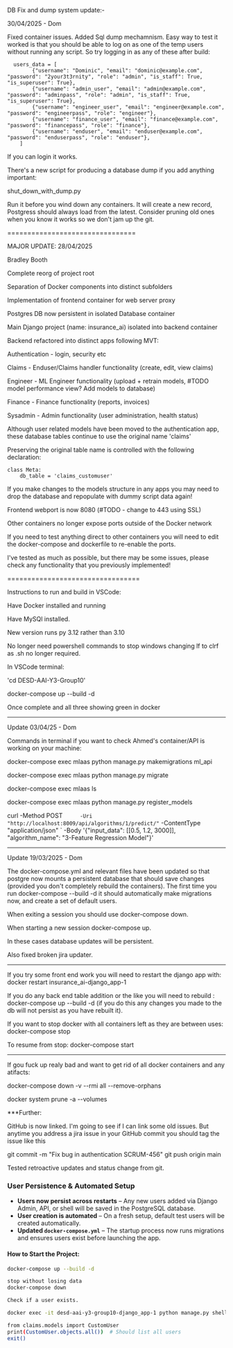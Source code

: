 DB Fix and dump system update:-

30/04/2025 - Dom

Fixed container issues. Added Sql dump mechamnism. Easy way to test it worked is that you should be able to log on as one of the temp users without running any script.
So try logging in as any of these after build:


      users_data = [
            {"username": "Dominic", "email": "dominic@example.com", "password": "2your3t3rnity", "role": "admin", "is_staff": True, "is_superuser": True},
            {"username": "admin_user", "email": "admin@example.com", "password": "adminpass", "role": "admin", "is_staff": True, "is_superuser": True},
            {"username": "engineer_user", "email": "engineer@example.com", "password": "engineerpass", "role": "engineer"},
            {"username": "finance_user", "email": "finance@example.com", "password": "financepass", "role": "finance"},
            {"username": "enduser", "email": "enduser@example.com", "password": "enduserpass", "role": "enduser"},
        ]

If you can login it works.

There's a new script for producing a database dump if you add anything important:

shut_down_with_dump.py

Run it before you wind down any containers. It will create a new record, Postgress should always load from the latest. Consider pruning old ones when you know it works so we don't jam up the git.

================================

MAJOR UPDATE: 28/04/2025

Bradley Booth

Complete reorg of project root

Separation of Docker components into distinct subfolders

Implementation of frontend container for web server proxy

Postgres DB now persistent in isolated Database container

Main Django project (name: insurance_ai) isolated into backend container

Backend refactored into distinct apps following MVT:

  Authentication - login, security etc
  
  Claims - Enduser/Claims handler functionality (create, edit, view claims)
  
  Engineer - ML Engineer functionality (upload + retrain models, #TODO model performance view? Add models to database)
  
  Finance - Finance functionality (reports, invoices)
  
  Sysadmin - Admin functionality (user administration, health status)


Although user related models have been moved to the authentication app, these database tables continue to use the original name 'claims'

Preserving the original table name is controlled with the following declaration:
    
    class Meta:
        db_table = 'claims_customuser'  

If you make changes to the models structure in any apps you may need to drop the database and repopulate with dummy script data again!

Frontend webport is now 8080 (#TODO - change to 443 using SSL)

Other containers no longer expose ports outside of the Docker network

If you need to test anything direct to other containers you will need to edit the docker-compose and dockerfile to re-enable the ports.


I've tested as much as possible, but there may be some issues, please check any functionality that you previously implemented!

=================================


Instructions to run and build in VSCode:

Have Docker installed and running

Have MySQl installed.

New version runs py 3.12 rather than 3.10

No longer need powershell commands to stop windows changing lf to clrf as .sh no longer required.

In VSCode terminal:

'cd DESD-AAI-Y3-Group10'

docker-compose up --build -d

Once complete and all three showing green in docker

---

Update 03/04/25 - Dom

Commands in terminal if you want to check Ahmed's container/API is working on your machine:

docker-compose exec mlaas python manage.py makemigrations ml_api

docker-compose exec mlaas python manage.py migrate

docker-compose exec mlaas ls

docker-compose exec mlaas python manage.py register_models

curl -Method POST `     -Uri "http://localhost:8009/api/algorithms/1/predict/"`
-ContentType "application/json" `
-Body '{"input_data": [[0.5, 1.2, 3000]], "algorithm_name": "3-Feature Regression Model"}'

---

Update 19/03/2025 - Dom

The docker-compose.yml and relevant files have been updated so that postgre now mounts a persistent database that should save changes (provided you don't completely rebuild the containers).
The first time you run docker-compose --build -d it should automatically make migrations now, and create a set of default users.

When exiting a session you should use docker-compose down.

When starting a new session docker-compose up.

In these cases database updates will be persistent.

Also fixed broken jira updater.

---

If you try some front end work you will need to restart the django app with: docker restart insurance_ai-django_app-1

If you do any back end table addition or the like you will need to rebuild : docker-compose up --build -d (if you do this any changes you made to the db will not persist as you have rebuilt it).

If you want to stop docker with all containers left as they are between uses: docker-compose stop

To resume from stop: docker-compose start

---

If gou fuck up realy bad and want to get rid of all docker containers and any atifacts:

docker-compose down -v --rmi all --remove-orphans

docker system prune -a --volumes

\*\*\*Further:

GitHub is now linked. I'm going to see if I can link some old issues. But anytime you address a jira issue in your GitHub commit you should tag the issue like this

git commit -m "Fix bug in authentication SCRUM-456"
git push origin main

Tested retroactive updates and status change from git.

### User Persistence & Automated Setup

- **Users now persist across restarts** – Any new users added via Django Admin, API, or shell will be saved in the PostgreSQL database.
- **User creation is automated** – On a fresh setup, default test users will be created automatically.
- **Updated `docker-compose.yml`** – The startup process now runs migrations and ensures users exist before launching the app.

#### How to Start the Project:

```sh
docker-compose up --build -d

stop without losing data
docker-compose down

Check if a user exists.

docker exec -it desd-aai-y3-group10-django_app-1 python manage.py shell

from claims.models import CustomUser
print(CustomUser.objects.all())  # Should list all users
exit()
```
